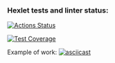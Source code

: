 ### Hexlet tests and linter status:
[![Actions Status](https://github.com/SashaTolkodubova/frontend-project-46/actions/workflows/hexlet-check.yml/badge.svg)](https://github.com/SashaTolkodubova/frontend-project-46/actions)

[![Test Coverage](https://api.codeclimate.com/v1/badges/d6b0c8c4db52f5c5b31d/test_coverage)](https://codeclimate.com/github/SashaTolkodubova/frontend-project-46/test_coverage)

Example of work:
[![asciicast](https://asciinema.org/a/ZWTkriVephoAsfUZHG1ZXeUKV.svg)](https://asciinema.org/a/ZWTkriVephoAsfUZHG1ZXeUKV)